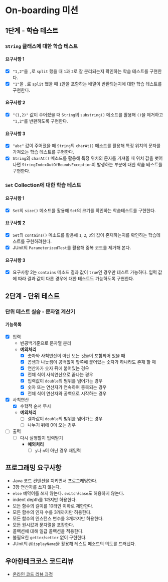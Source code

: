 # On-boarding 미션

## 1단계 - 학습 테스트 

### `String` 클래스에 대한 학습 테스트

#### 요구사항 1
- [x] `"1,2"`을 `,`로 `split` 했을 때 `1`과 `2`로 잘 분리되는지 확인하는 학습 테스트를 구현한다.
- [x] `"1"`을 `,`로 `split` 했을 때 `1`만을 포함하는 배열이 반환되는지에 대한 학습 테스트를 구현한다.

#### 요구사항 2
- [x] `"(1,2)"` 값이 주어졌을 때 `String`의 `substring()` 메소드를 활용해 `()`을 제거하고 `"1,2"`를 반환하도록 구현한다.

#### 요구사항 3
- [x] `"abc"` 값이 주어졌을 때 `String`의 `charAt()` 메소드를 활용해 특정 위치의 문자를 가져오는 학습 테스트를 구현한다.
- [x] `String`의 `charAt()` 메소드를 활용해 특정 위치의 문자를 가져올 때 위치 값을 벗어나면 `StringIndexOutOfBoundsException`이 발생하는 부분에 대한 학습 테스트를 구현한다.

### `Set` Collection에 대한 학습 테스트

#### 요구사항 1
- [x] `Set`의 `size()` 메소드를 활용해 `Set`의 크기를 확인하는 학습테스트를 구현한다.

#### 요구사항 2
- [x] `Set`의 `contains()` 메소드를 활용해 `1`, `2`, `3`의 값이 존재하는지를 확인하는 학습테스트를 구현하려한다.
- [x] JUnit의 `ParameterizedTest`를 활용해 중복 코드를 제거해 본다.

#### 요구사항 3
- [x] 요구사항 2는 `contains` 메소드 결과 값이 `true`인 경우만 테스트 가능하다. 입력 값에 따라 결과 값이 다른 경우에 대한 테스트도 가능하도록 구현한다.

## 2단계 - 단위 테스트

### 단위 테스트 실습 - 문자열 계산기

#### 기능목록

- [x] 입력
    - 빈공백기준으로 문자열 분리
    - **예외처리**
        - [x] 숫자와 사칙연산이 아닌 모든 것들이 포함되어 있을 때
        - [x] 곱셈과 나눗셈이 공백없이 앞쪽에 붙어있는 숫자가 하나라도 존재 할 때
        - [x] 연산자가 숫자 뒤에 붙어있는 경우
        - [x] 전체 식이 사칙연산으로 끝나는 경우
        - [x] 입력값이 `double`의 범위를 넘어가는 경우 
        - [x] 숫자 또는 연산자가 연속하여 중복되는 경우
        - [x] 전체 식이 연산자와 공백으로 시작하는 경우
- [x] 사칙연산
    - [x] 수학적 순서 무시
    - **예외처리**
        - [ ] 결과값이 `double`의 범위를 넘어가는 경우
        - [ ] 나누기 뒤에 0이 오는 경우
- [ ] 출력
    - [ ] 다시 실행할지 입력받기
        - **예외처리**
            - [ ] `y`나 `n`이 아닌 경우 재입력

## 프로그래밍 요구사항
- Java 코드 컨벤션을 지키면서 프로그래밍한다.
- 3항 연산자를 쓰지 않는다.
- `else` 예약어를 쓰지 않는다. `switch`/`case`도 허용하지 않는다.
- indent depth를 1까지만 허용한다.
- 모든 함수의 길이를 10라인 이하로 제한한다.
- 모든 함수의 인자 수를 3개까지만 허용한다.
- 모든 함수의 인스턴스 변수를 3개까지만 허용한다.
- 모든 원시값과 문자열을 포장한다.
- 콜렉션에 대해 일급 콜렉션을 적용한다.
- 불필요한 `getter`/`setter` 없이 구현한다.
- JUnit의 `@DisplayName`을 활용해 테스트 메소드의 의도를 드러낸다.

## 우아한테크코스 코드리뷰
* [온라인 코드 리뷰 과정](https://github.com/woowacourse/woowacourse-docs/blob/master/maincourse/README.md)

